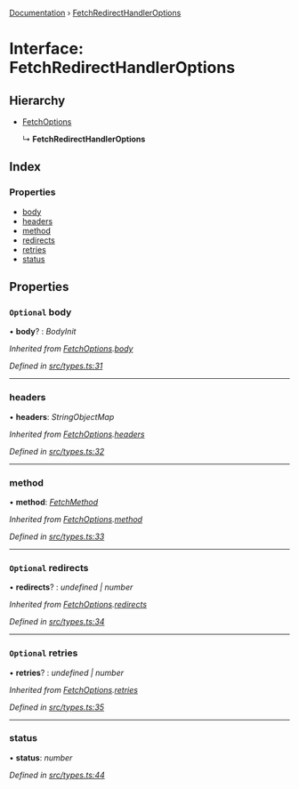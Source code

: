 [Documentation](../README.md) › [FetchRedirectHandlerOptions](fetchredirecthandleroptions.md)

# Interface: FetchRedirectHandlerOptions

## Hierarchy

* [FetchOptions](fetchoptions.md)

  ↳ **FetchRedirectHandlerOptions**

## Index

### Properties

* [body](fetchredirecthandleroptions.md#optional-body)
* [headers](fetchredirecthandleroptions.md#headers)
* [method](fetchredirecthandleroptions.md#method)
* [redirects](fetchredirecthandleroptions.md#optional-redirects)
* [retries](fetchredirecthandleroptions.md#optional-retries)
* [status](fetchredirecthandleroptions.md#status)

## Properties

### `Optional` body

• **body**? : *BodyInit*

*Inherited from [FetchOptions](fetchoptions.md).[body](fetchoptions.md#optional-body)*

*Defined in [src/types.ts:31](https://github.com/dylanaubrey/getta/blob/5360e2b/src/types.ts#L31)*

___

###  headers

• **headers**: *StringObjectMap*

*Inherited from [FetchOptions](fetchoptions.md).[headers](fetchoptions.md#headers)*

*Defined in [src/types.ts:32](https://github.com/dylanaubrey/getta/blob/5360e2b/src/types.ts#L32)*

___

###  method

• **method**: *[FetchMethod](../README.md#fetchmethod)*

*Inherited from [FetchOptions](fetchoptions.md).[method](fetchoptions.md#method)*

*Defined in [src/types.ts:33](https://github.com/dylanaubrey/getta/blob/5360e2b/src/types.ts#L33)*

___

### `Optional` redirects

• **redirects**? : *undefined | number*

*Inherited from [FetchOptions](fetchoptions.md).[redirects](fetchoptions.md#optional-redirects)*

*Defined in [src/types.ts:34](https://github.com/dylanaubrey/getta/blob/5360e2b/src/types.ts#L34)*

___

### `Optional` retries

• **retries**? : *undefined | number*

*Inherited from [FetchOptions](fetchoptions.md).[retries](fetchoptions.md#optional-retries)*

*Defined in [src/types.ts:35](https://github.com/dylanaubrey/getta/blob/5360e2b/src/types.ts#L35)*

___

###  status

• **status**: *number*

*Defined in [src/types.ts:44](https://github.com/dylanaubrey/getta/blob/5360e2b/src/types.ts#L44)*
